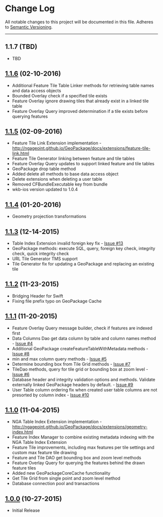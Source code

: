 # Change Log
All notable changes to this project will be documented in this file.
Adheres to [Semantic Versioning](http://semver.org/).

---

## 1.1.7 (TBD)

* TBD

## [1.1.6](https://github.com/ngageoint/geopackage-ios/releases/tag/1.1.6) (02-10-2016)

* Additional Feature Tile Table Linker methods for retrieving table names and data access objects
* Bounded Overlay check if a specified tile exists
* Feature Overlay ignore drawing tiles that already exist in a linked tile table
* Feature Overlay Query improved determination if a tile exists before querying features

## [1.1.5](https://github.com/ngageoint/geopackage-ios/releases/tag/1.1.5) (02-09-2016)

* Feature Tile Link Extension implementation - http://ngageoint.github.io/GeoPackage/docs/extensions/feature-tile-link.html
* Feature Tile Generator linking between feature and tile tables
* Feature Overlay Query updates to support linked feature and tile tables
* GeoPackage drop table method
* Added delete all methods to base data access object
* Delete extensions when deleting a user table
* Removed CFBundleExecutable key from bundle
* wkb-ios version updated to 1.0.4

## [1.1.4](https://github.com/ngageoint/geopackage-ios/releases/tag/1.1.4) (01-20-2016)

* Geometry projection transformations

## [1.1.3](https://github.com/ngageoint/geopackage-ios/releases/tag/1.1.3) (12-14-2015)

* Table Index Extension invalid foreign key fix - [Issue #13](https://github.com/ngageoint/geopackage-ios/issues/13)
* GeoPackage methods: execute SQL, query, foreign key check, integrity check, quick integrity check
* URL Tile Generator TMS support
* Tile Generator fix for updating a GeoPackage and replacing an existing tile

## [1.1.2](https://github.com/ngageoint/geopackage-ios/releases/tag/1.1.2) (11-23-2015)

* Bridging Header for Swift
* Fixing file prefix typo on GeoPackage Cache

## [1.1.1](https://github.com/ngageoint/geopackage-ios/releases/tag/1.1.1) (11-20-2015)

* Feature Overlay Query message builder, check if features are indexed first
* Data Columns Dao get data column by table and column names method - [Issue #4](https://github.com/ngageoint/geopackage-ios/issues/4)
* Additional GeoPackage createFeatureTableWithMetadata methods - [Issue #8](https://github.com/ngageoint/geopackage-ios/issues/8)
* min and max column query methods - [Issue #5](https://github.com/ngageoint/geopackage-ios/issues/5)
* Determine bounding box from Tile Grid methods - [Issue #7](https://github.com/ngageoint/geopackage-ios/issues/7)
* TileDao methods, query for tile grid or bounding box at zoom level - [Issue #6](https://github.com/ngageoint/geopackage-ios/issues/6)
* Database header and integrity validation options and methods. Validate externally linked GeoPackage headers by default. - [Issue #9](https://github.com/ngageoint/geopackage-ios/issues/9)
* User Table column ordering fix when created user table columns are not presorted by column index - [Issue #10](https://github.com/ngageoint/geopackage-ios/issues/10)

## [1.1.0](https://github.com/ngageoint/geopackage-ios/releases/tag/1.1.0) (11-04-2015)

* NGA Table Index Extension implementation - http://ngageoint.github.io/GeoPackage/docs/extensions/geometry-index.html
* Feature Index Manager to combine existing metadata indexing with the NGA Table Index Extension
* Feature Tile improvements, including max features per tile settings and custom max feature tile drawing
* Feature and Tile DAO get bounding box and zoom level methods
* Feature Overlay Query for querying the features behind the drawn feature tiles
* Added new GeoPackageCoreCache functionality
* Get Tile Grid from single point and zoom level method
* Database connection pool and transactions

## [1.0.0](https://github.com/ngageoint/geopackage-ios/releases/tag/1.0.0)  (10-27-2015)

* Initial Release
